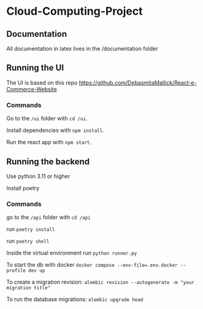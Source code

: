 # Cloud-Computing-Project

## Documentation

All documentation in latex lives in the /documentation folder

## Running the UI

The UI is based on this repo https://github.com/DebasmitaMallick/React-e-Commerce-Website

### Commands

Go to the `/ui` folder with `cd /ui`.

Install dependencies with `npm install`.

Run the react app with `npm start`.

## Running the backend

Use python 3.11 or higher

Install poetry

### Commands

go to the `/api` folder with `cd /api`

run `poetry install`

run `poetry shell`

Inside the virtual environment run `python runner.py`

To start the db with docker `docker compose --env-file=.env.docker --profile dev up`

To create a migration revision: `alembic revision --autogenerate -m "your migration title"`

To run the database migrations: `alembic upgrade head`
